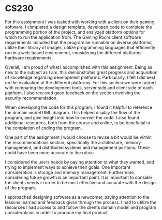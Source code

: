 # CS230

For this assignment I was tasked with working with a client on their gaming software. I completed a design template, developed code to complete the programming portion of the project, and analyzed platform options for which to run the application from. The Gaming Room client software requirements included that the program be runnable on diverse platforms, utilize their library of images, utilize programming languages that efficiently run in a web-based environment, considering the different platforms’ hardware requirements.

Overall, I am proud of what I accomplished with this assignment. Being as new to the subject as I am, this demonstrates great progress and acquisition of knowledge regarding development platforms. Particularly, I felt I did best on the evaluation of the different platforms. For this section we were tasked with comparing the development tools, server side and client side of each platform. I also received good feedback on the section involving the security recommendation. 

When developing the code for this program, I found it helpful to reference the domain model UML diagram. This helped display the flow of the program, and give insight into how to correct the code. I also found additional resources, both from the course and online, to be beneficial to the completion of coding the program.

One part of the assignment I would choose to revise a bit would be within the recommendations section, specifically the architecture, memory management, and distributed systems and management portions. These could have been more accurate to the rubric.

I considered the users needs by paying attention to what they wanted, and trying to implement ways to achieve their goals. One important consideration is storage and memory management. Furthermore, considering future growth is an important point. It is important to consider the clients needs in order to be most effective and accurate with the design of the program.

I approached designing software as a newcomer, paying attention to the lessons learned and feedback given through the process. I had to utilize the resources I had access to and follow the clients domain model and program considerations in order to produce my final product.


